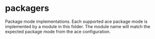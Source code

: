 # packagers

Package mode implementations. Each supported ace package mode is implemented by a module in this folder. The module name will match
the expected package mode from the ace configuration.